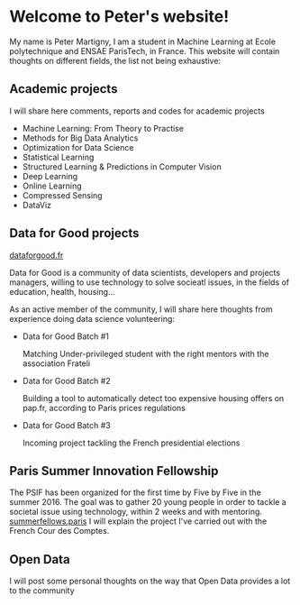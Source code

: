 # Welcome to Peter's website!

My name is Peter Martigny, I am a student in Machine Learning at Ecole polytechnique and ENSAE ParisTech, in France.
This website will contain thoughts on different fields, the list not being exhaustive: 

## Academic projects

I will share here comments, reports and codes for academic projects

- Machine Learning: From Theory to Practise
- Methods for Big Data Analytics
- Optimization for Data Science
- Statistical Learning
- Structured Learning & Predictions in Computer Vision
- Deep Learning
- Online Learning
- Compressed Sensing
- DataViz

## Data for Good projects

[dataforgood.fr](http://www.dataforgood.fr/)

Data for Good is a community of data scientists, developers and projects managers, willing to use technology to solve socieatl issues, in the fields of education, health, housing...

As an active member of the community, I will share here thoughts from experience doing data science volunteering: 

- Data for Good Batch #1

    Matching Under-privileged student with the right mentors with the association Frateli
    
- Data for Good Batch #2

    Building a tool to automatically detect too expensive housing offers on pap.fr, according to Paris prices regulations
    
- Data for Good Batch #3

    Incoming project tackling the French presidential elections
    
## Paris Summer Innovation Fellowship

The PSIF has been organized for the first time by Five by Five in the summer 2016. The goal was to gather 20 young people in order to tackle a societal issue using technology, within 2 weeks and with mentoring. [summerfellows.paris](http://www.summerfellows.paris/)
I will explain the project I've carried out with the French Cour des Comptes.

## Open Data

I will post some personal thoughts on the way that Open Data provides a lot to the community
